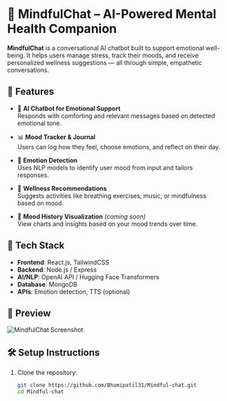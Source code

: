 # 🧠 MindfulChat – AI-Powered Mental Health Companion

**MindfulChat** is a conversational AI chatbot built to support emotional well-being. It helps users manage stress, track their moods, and receive personalized wellness suggestions — all through simple, empathetic conversations.

## 🌟 Features

- 💬 **AI Chatbot for Emotional Support**  
  Responds with comforting and relevant messages based on detected emotional tone.

- 📊 **Mood Tracker & Journal**  
  Users can log how they feel, choose emotions, and reflect on their day.

- 🎯 **Emotion Detection**  
  Uses NLP models to identify user mood from input and tailors responses.

- 🧘 **Wellness Recommendations**  
  Suggests activities like breathing exercises, music, or mindfulness based on mood.

- 📅 **Mood History Visualization** *(coming soon)*  
  View charts and insights based on your mood trends over time.

## 🚀 Tech Stack

- **Frontend**: React.js, TailwindCSS  
- **Backend**: Node.js / Express  
- **AI/NLP**: OpenAI API / Hugging Face Transformers  
- **Database**: MongoDB  
- **APIs**: Emotion detection, TTS (optional)

## 📸 Preview

![MindfulChat Screenshot](link-to-your-screenshot-if-uploaded)

## 🛠️ Setup Instructions

1. Clone the repository:
   ```bash
   git clone https://github.com/Bhumipatil31/Mindful-chat.git
   cd Mindful-chat

